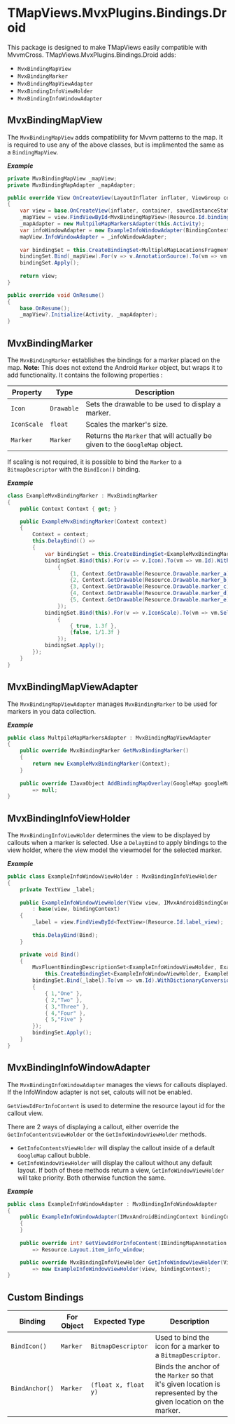 # TMapViews.MvxPlugins.Bindings.Droid

This package is designed to make TMapViews easily compatible with MvvmCross. TMapViews.MvxPlugins.Bindings.Droid adds:
* `MvxBindingMapView`
* `MvxBindingMarker`
* `MvxBindingMapViewAdapter`
* `MvxBindingInfoViewHolder`
* `MvxBindingInfoWindowAdapter`

## MvxBindingMapView
The `MvxBindingMapView` adds compatibility for Mvvm patterns to the map. It is required to use any of the above classes, but is implimented the same as a `BindingMapView`.

***Example***
```csharp
private MvxBindingMapView _mapView;
private MvxBindingMapAdapter _mapAdapter;

public override View OnCreateView(LayoutInflater inflater, ViewGroup container, Bundle savedInstanceState)
{
    var view = base.OnCreateView(inflater, container, savedInstanceState);
    _mapView = view.FindViewById<MvxBindingMapView>(Resource.Id.binding_map_view);
    _mapAdapter = new MultpileMapMarkersAdapter(this.Activity);
    var infoWindowAdapter = new ExampleInfoWindowAdapter(BindingContext as IMvxAndroidBindingContext, Context);
    mapView.InfoWindowAdapter = _infoWindowAdapter;
        
    var bindingSet = this.CreateBindingSet<MultipleMapLocationsFragment, MultipleMapLocationsViewModel>();
    bindingSet.Bind(_mapView).For(v => v.AnnotationSource).To(vm => vm.Pins);
    bindingSet.Apply();
    
    return view;
}

public override void OnResume()
{
    base.OnResume();
    _mapView?.Initialize(Activity, _mapAdapter);
}
```

## MvxBindingMarker
The `MvxBindingMarker` establishes the bindings for a marker placed on the map.
**Note:** This does not extend the Android `Marker` object, but wraps it to add functionality.
It contains the following properties :

|Property|Type|Description|
|--------|----|-----------|
|`Icon`|`Drawable`|Sets the drawable to be used to display a marker.|
|`IconScale`|`float`|Scales the marker's size.|
|`Marker`|`Marker`|Returns the `Marker` that will actually be given to the `GoogleMap` object.|

If scaling is not required, it is possible to bind the `Marker` to a `BitmapDescriptor` with the `BindIcon()` binding.

***Example***
```csharp
class ExampleMvxBindingMarker : MvxBindingMarker
{
    public Context Context { get; }

    public ExampleMvxBindingMarker(Context context)
    {
        Context = context;
        this.DelayBind(() =>
        {
            var bindingSet = this.CreateBindingSet<ExampleMvxBindingMarker, ExampleBindingAnnotation>();
            bindingSet.Bind(this).For(v => v.Icon).To(vm => vm.Id).WithDictionaryConversion(new Dictionary<int, Drawable>
                {
                    {1, Context.GetDrawable(Resource.Drawable.marker_a)},
                    {2, Context.GetDrawable(Resource.Drawable.marker_b)},
                    {3, Context.GetDrawable(Resource.Drawable.marker_c)},
                    {4, Context.GetDrawable(Resource.Drawable.marker_d)},          
                    {5, Context.GetDrawable(Resource.Drawable.marker_e)},
                });
            bindingSet.Bind(this).For(v => v.IconScale).To(vm => vm.Selected).WithDictionaryConversion(new Dictionary<bool, float>
                {
                    { true, 1.3f },
                    {false, 1/1.3f }
                });
            bindingSet.Apply();
        });
    }
}
```

## MvxBindingMapViewAdapter
The `MvxBindingMapViewAdapter` manages `MvxBindingMarker` to be used for markers in you data collection. 

***Example***
```csharp
public class MultpileMapMarkersAdapter : MvxBindingMapViewAdapter
{
    public override MvxBindingMarker GetMvxBindingMarker()
    {
        return new ExampleMvxBindingMarker(Context);
    }
    
    public override IJavaObject AddBindingMapOverlay(GoogleMap googleMap, IBindingMapOverlay overlay)
        => null;
}
```

## MvxBindingInfoViewHolder
The `MvxBindingInfoViewHolder` determines the view to be displayed by callouts when a marker is selected. Use a `DelayBind` to apply bindings to the view holder, where the view model the viewmodel for the selected marker.

***Example***
```csharp
public class ExampleInfoWindowViewHolder : MvxBindingInfoViewHolder
{
    private TextView _label;
    
    public ExampleInfoWindowViewHolder(View view, IMvxAndroidBindingContext bindingContext)
        : base(view, bindingContext)
    {
        _label = view.FindViewById<TextView>(Resource.Id.label_view);
        
        this.DelayBind(Bind);
    }

    private void Bind()
    {
        MvxFluentBindingDescriptionSet<ExampleInfoWindowViewHolder, ExampleBindingAnnotation> bindingSet =
            this.CreateBindingSet<ExampleInfoWindowViewHolder, ExampleBindingAnnotation>();
        bindingSet.Bind(_label).To(vm => vm.Id).WithDictionaryConversion(new Dictionary<int, string>
        {
            { 1,"One" },
            { 2,"Two" },
            { 3,"Three" },
            { 4,"Four" },
            { 5,"Five" }
        });
        bindingSet.Apply();
    }
}
```

## MvxBindingInfoWindowAdapter
The `MvxBindingInfoWindowAdapter` manages the views for callouts displayed. If the InfoWindow adapter is not set, calouts will not be enabled.

`GetViewIdForInfoContent` is used to determine the resource layout id for the callout view.

There are 2 ways of displaying a callout, either override the `GetInfoContentsViewHolder` or the `GetInfoWindowViewHolder` methods.
* `GetInfoContentsViewHolder` will display the callout inside of a default `GoogleMap` callout bubble.
* `GetInfoWindowViewHolder` will display the callout without any default layout.
If both of these methods return a view, `GetInfoWindowViewHolder` will take priority. Both otherwise function the same.

***Example***
```csharp
public class ExampleInfoWindowAdapter : MvxBindingInfoWindowAdapter
{
    public ExampleInfoWindowAdapter(IMvxAndroidBindingContext bindingContext, Context context) : base(bindingContext, context)
    {
    }
    
    public override int? GetViewIdForInfoContent(IBindingMapAnnotation annotation)
        => Resource.Layout.item_info_window;

    public override MvxBindingInfoViewHolder GetInfoWindowViewHolder(View view, IMvxAndroidBindingContext bindingContext)
        => new ExampleInfoWindowViewHolder(view, bindingContext);
}
```

## Custom Bindings

|Binding|For Object|Expected Type|Description|
|--------------|--------|----------------------|--------|
|`BindIcon()`  |`Marker`|`BitmapDescriptor`  |Used to bind the icon for a marker to a `BitmapDescriptor`.|
|`BindAnchor()`|`Marker`|`(float x, float y)`|Binds the anchor of the `Marker` so that it's given location is represented by the given location on the marker.|

